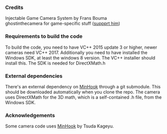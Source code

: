 ### Credits

Injectable Game Camera System by Frans Bouma 
<br>ghostinthecamera for game-specific stuff ([suppprt him](https://ko-fi.com/M4M0VZFCD))

### Requirements to build the code
To build the code, you need to have VC++ 2015 update 3 or higher, newer cameras need VC++ 2017. 
Additionally you need to have installed the Windows SDK, at least the windows 8 version. The VC++ installer should install this. 
The SDK is needed for DirectXMath.h

### External dependencies
There's an external dependency on [MinHook](https://github.com/TsudaKageyu/minhook) through a git submodule. This should be downloaded
automatically when you clone the repo. The camera uses DirectXMath for the 3D math, which is a self-contained .h file, from the Windows SDK. 

### Acknowledgements
Some camera code uses [MinHook](https://github.com/TsudaKageyu/minhook) by Tsuda Kageyu.


